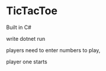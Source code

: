 # TicTacToe
 Built in C#

write dotnet run

players need to enter numbers to play,

player one starts